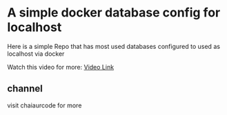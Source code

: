 # A simple docker database config for localhost

Here is a simple Repo that has most used databases configured to used as localhost via docker

Watch this video for more:
[Video Link](#)

## channel
visit chaiaurcode for more